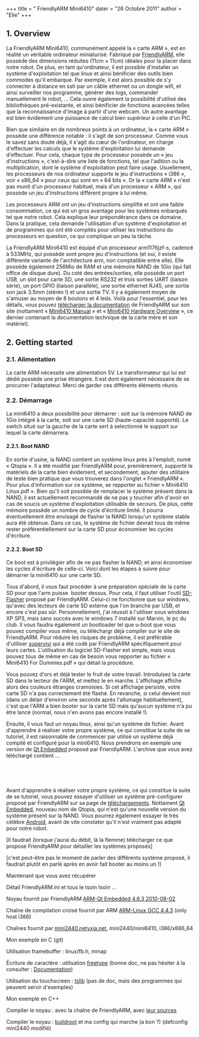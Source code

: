 +++
title = " FriendlyARM Mini6410"
dater = "26 Octobre 2011"
author = "Elie"
+++

<h2>
	1. Overview</h2>
<p>
	La FriendlyARM Mini6410, commun&eacute;ment appel&eacute; la &laquo; carte ARM &raquo;, est en r&eacute;alit&eacute; un v&eacute;ritable ordinateur miniaturis&eacute;. Fabriqu&eacute; par <a href="http://www.friendlyarm.net/">FriendlyARM</a>, elle poss&egrave;de des dimensions r&eacute;duites (11cm &times; 11cm) id&eacute;ales pour la placer dans notre robot. De plus, en tant qu&#39;ordinateur, il est possible d&#39;installer un syst&egrave;me d&#39;exploitation tel que linux et ainsi b&eacute;nificier des outils bien commodes qu&#39;il embarque. Par exemple, il est alors possible de s&#39;y connecter &agrave; distance en ssh par un c&acirc;ble ethernet ou un dongle wifi, et ainsi surveiller nos programme, g&eacute;n&eacute;rer des logs, commander manuellement le robot, &hellip; Cela ouvre &eacute;galement la possibilit&eacute; d&#39;utilis&eacute; des biblioth&egrave;ques pr&eacute;-existante, et ainsi b&eacute;nificier de fonctions avanc&eacute;es telles que la reconnaissance d&#39;image &agrave; partir d&#39;une webcam. Un autre avantage est bien &eacute;videment une puissance de calcul bien sup&eacute;rieur &agrave; celle d&#39;un PIC.</p>
<p>
	Bien que similaire en de nombreux points &agrave; un ordinateur, la &laquo; carte ARM &raquo; poss&egrave;de une diff&eacute;rence notable : il s&#39;agit de son processeur. Comme vous le savez sans doute d&eacute;j&agrave;, il s&#39;agit du c&oelig;ur de l&#39;ordinateur, en charge d&#39;effectuer les calculs que le syst&egrave;me d&#39;exploitation lui demande d&#39;effectuer. Pour cela, chaque type de processeur poss&egrave;de un &laquo; jeu d&#39;instructions &raquo;, c&#39;est-&agrave;-dire une liste de fonctions, tel que l&#39;adition ou la multiplication, dont le syst&egrave;me d&#39;exploitation peut faire usage. Usuellement, les processeurs de nos ordinateur supporte le jeu d&#39;instructions &laquo; i386 &raquo;, voir &laquo; x86_64 &raquo; pour ceux qui sont en &laquo; 64 bits &raquo;. Or la &laquo; carte ARM &raquo; n&#39;est pas munit d&#39;un processeur habituel, mais d&#39;un processeur &laquo; ARM &raquo;, qui poss&egrave;de un jeu d&#39;instructions diff&eacute;rent propre &agrave; lui m&ecirc;me.</p>
<p>
	Les processeurs ARM ont un jeu d&#39;instructions simplifi&eacute; et ont une faible consommation, ce qui est un gros avantage pour les syst&egrave;mes enbarqu&eacute;s tel que notre robot. Cela explique leur pr&eacute;pond&eacute;rance dans ce domaine. Dans la pratique, cela demande l&#39;utilisation d&#39;un syst&egrave;me d&#39;exploitation et de programmes qui ont &eacute;t&eacute; compil&eacute;s pour utiliser les instructions du processeurs en question, ce qui complique un peu la t&acirc;che.</p>
<p>
	La FriendlyARM Mini6410 est &eacute;quip&eacute; d&#39;un processeur arm1176jzf-s, cadenc&eacute; &agrave; 533MHz, qui poss&egrave;de sont propre jeu d&#39;instructions (et oui, il existe diff&eacute;rente variante de l&#39;architecture arm, non comptatible entre elle). Elle poss&egrave;de &eacute;galement 256Mio de RAM et une m&eacute;moire NAND de 1Gio (qui fait office de disque dure). Du cot&eacute; des entr&eacute;es/sorties, elle poss&egrave;de un port USB, un slot pour carte SD, une sortie RS232 et trois sorties UART (liaison s&eacute;rie), un port GPIO (liaison parall&egrave;le), une sortie ethernet RJ45, une sortie son jack 3.5mm (st&eacute;r&eacute;o !) et une sortie TV. Il y a &eacute;galement moyen de s&#39;amuser au moyen de 8 boutons et 4 leds. Voil&agrave; pour l&#39;essentiel, pour les d&eacute;tails, vous pouvez <a href="http://www.friendlyarm.net/downloads">t&eacute;l&eacute;charger la documentation</a> de FriendlyARM sur son site (nottament &laquo; <a href="http://www.friendlyarm.net/dl.php?file=mini6410_manual.zip">Mini6410 Manual</a> &raquo; et &laquo; <a href="http://www.friendlyarm.net/dl.php?file=mini6410_overview.pdf">Mini6410 Hardware Overview</a> &raquo;, ce dernier contenant la documentation technique de la carte m&egrave;re et son mat&eacute;riel).</p>
<h2>
	2. Getting started</h2>
<h3>
	2.1. Alimentation</h3>
<p>
	La carte ARM n&eacute;cessite une alimentation 5V. Le transformateur qui lui est d&eacute;di&eacute; poss&egrave;de une prise &eacute;trang&egrave;re. Il est dont &eacute;galement n&eacute;cessaire de se procurrer l&#39;adaptateur. Merci de garder ces diff&eacute;rents &eacute;l&eacute;ments r&eacute;unis.</p>
<h3>
	2.2. D&eacute;marrage</h3>
<p>
	La mini6410 a deux possibilit&eacute; pour d&eacute;marrer : soit sur la m&eacute;moire NAND de 1Gio int&eacute;gr&eacute; &agrave; la carte, soit sur une carte SD (haute-capacit&eacute; support&eacute;). Le switch situ&eacute; sur la gauche de la carte sert &agrave; selectionn&eacute; le support sur lequel la carte d&eacute;marrera.</p>
<h4>
	2.2.1. Boot NAND</h4>
<p>
	En sortie d&#39;usine, la NAND contient un syst&egrave;me linux pr&egrave;s &agrave; l&#39;emploit, nom&eacute; &laquo; Qtopia &raquo;. Il a &eacute;t&eacute; modifi&eacute; par FriendlyARM pour, premi&egrave;rement, support&eacute; le mat&eacute;riels de la carte bien &eacute;videment, et secondement, ajouter des utilitaire de teste bien pratique que vous trouverez dans l&#39;onglet &laquo; FriendlyARM &raquo;. Pour plus d&#39;information sur ce syst&egrave;me, se repporter au fichier &laquo; Mini6410 Linux.pdf &raquo;. Bien qu&#39;il soit possible de remplacer le syst&egrave;me pr&eacute;sent dans la NAND, il est actuellement recommand&eacute; de ne pas y toucher afin d&#39;avoir en cas de soucis un syst&egrave;me d&#39;exploitation utilisable de secours. De plus, cette m&eacute;moire poss&egrave;de un nombre de cycle d&#39;&eacute;criture limit&eacute;. Il pourra &eacute;ventuellement &ecirc;tre envisag&eacute; de flasher la NAND lorsqu&#39;un syst&egrave;me stable aura &eacute;t&eacute; obtenue. Dans ce cas, le syst&egrave;me de fichier devrait tous de m&ecirc;me rester pr&eacute;f&eacute;rentiellement sur la carte SD pour &eacute;conomiser les cycles d&#39;&eacute;criture.</p>
<h4>
	2.2.2. Boot SD</h4>
<p>
	Ce boot est &agrave; privil&eacute;gier afin de ne pas flasher la NAND, et ainsi &eacute;conomiser les cycles d&#39;&eacute;criture de celle-ci. Voici dont les &eacute;tapes &agrave; suivre pour d&eacute;marrer la mini6410 sur une carte SD.</p>
<p>
	Tous d&#39;abord, il vous faut proc&eacute;der &agrave; une pr&eacute;paration sp&eacute;ciale de la carte SD pour que l&#39;arm puisse&nbsp; booter dessus. Pour cela, il faut utiliser l&#39;outil <a href="http://www.friendlyarm.net/dl.php?file=sd-flasher.zip">SD-Flasher</a> propos&eacute; par FriendlyARM. Celui-ci ne fonctionne que sur windows, qu&#39;avec des lecteurs de carte SD externe que l&#39;on branche par USB, et encore c&#39;est pas s&ucirc;r. Personnellement, j&#39;ai r&eacute;ussit &agrave; l&#39;utiliser sous windows XP SP3, mais sans succ&egrave;s avec le windows 7 install&eacute; sur Marvin, le pc du club. Il vous faudra &eacute;galement un bootloader tel que u-boot que vous pouvez compiler vous m&ecirc;me, ou t&eacute;l&eacute;chargr d&eacute;j&agrave; compiler sur le site de FriendlyARM. Pour r&eacute;duire les risques de probl&egrave;me, il est pr&eacute;f&eacute;rable d&#39;utiliser <a href="http://www.friendlyarm.net/dl.php?file=supervivi_20100818.zip">supervivi</a> qui a &eacute;t&eacute; cod&eacute; par FriendlyARM sp&eacute;cifiquement pour leurs cartes. L&#39;utilisation du logiciel SD-Flasher est simple, mais vous pouvez tous de m&ecirc;me en cas de besoin vous repporter au fichier &laquo; Mini6410 For Dummies.pdf &raquo; qui d&eacute;tail la proc&eacute;dure.</p>
<p>
	Vous pouvez d&#39;ors et d&eacute;j&agrave; tester le fruit de votre travail. Introduisez la carte SD dans le lecteur de l&#39;ARM, et mettez le en marche. L&#39;affichage affiche alors des couleurs &eacute;tranges cramoisies. Si cet affichage persiste, votre carte SD n&#39;a pas correctement &eacute;t&eacute; flash&eacute;. En revanche, si celui devient noir (dans un d&eacute;lair d&#39;environ une seconde apr&egrave;s l&#39;allumage habituellement), c&#39;est que l&#39;ARM a bien booter sur la carte SD mais qu&#39;aucun syst&egrave;me n&#39;a pu &ecirc;tre lanc&eacute; (normal, nous n&#39;en avons pas encore install&eacute; !).</p>
<p>
	Ensuite, il vous faut un noyau linux, ainsi qu&#39;un syst&egrave;me de fichier. Avant d&#39;apprendre &agrave; r&eacute;aliser votre propre syst&egrave;me, ce qui constitue la suite de se tutoriel, il est raisonnable de commencer par utilis&eacute; un syst&egrave;me d&eacute;j&agrave; compil&eacute; et configur&eacute; pour la mini6410. Nous prendrons en exemple une version de <a href="http://www.friendlyarm.net/dl.php?file=arm-qte-4.6.3_20100802.tgz">Qt Embedded</a> propos&eacute; par FriendlyARM. L&#39;archive que vous avez t&eacute;l&eacute;charg&eacute; contient &hellip;</p>
<p>
	&nbsp;</p>
<p>
	&nbsp;</p>
<p>
	Avant d&#39;apprendre &agrave; r&eacute;aliser votre propre syst&egrave;me, ce qui constitue la suite de se tutoriel, vous pouvez essayer d&#39;utiliser un syst&egrave;me pr&eacute;-configurer propos&eacute; par FriendlyARM sur sa page de <a href="http://www.friendlyarm.net/downloads">t&eacute;l&eacute;chargements</a>. Nottament <a href="http://www.friendlyarm.net/dl.php?file=arm-qte-4.6.3_20100802.tgz">Qt Embedded</a>, nouveau nom de Qtopia, qui n&#39;est qu&#39;une nouvelle version du syst&egrave;me pr&eacute;sent sur la NAND. Vous pourrez &eacute;galement essayer le tr&egrave;s c&eacute;l&egrave;bre <a href="http://www.friendlyarm.net/dl.php?file=android-kernel_20090825.tgz">Android</a>, avant de vite constater qu&#39;il n&#39;est vraiment pas adapt&eacute; pour notre robot.</p>
<p>
	[Il faudrait (lorsque j&#39;aurai du d&eacute;bit, l&agrave; la flemme) t&eacute;l&eacute;charger ce que propose FriendlyARM pour d&eacute;tailler les syst&egrave;mes propos&eacute;s]</p>
<p>
	[c&#39;est peut-&ecirc;tre pas le moment de parler des diff&eacute;rents syst&egrave;me propos&eacute;, il faudrait plut&ocirc;t en parl&eacute; apr&egrave;s en avoir fait booter au moins un !]</p>
<p>
	Maintenant que vous avez r&eacute;cup&eacute;rer</p>
<p>
	D&eacute;tail FriendlyARM.ini et tous le tsoin tsoin &hellip;</p>
<p>
	Noyau fournit par FriendlyARM <a href="http://www.friendlyarm.net/dl.php?file=arm-qte-4.6.3_20100802.tgz">ARM-Qt Embedded 4.6.3 2010-08-02</a></p>
<p>
	Cha&icirc;ne de compilation crois&eacute; fournit par ARM <span><a href="http://www.friendlyarm.net/dl.php?file=arm-linux-gcc-4.4.3.tgz">ARM-Linux GCC 4.4.3</a> </span>(only host i386)</p>
<p>
	Cha&icirc;nes fournit par <a href="http://mini2440.netyxia.net/viewtopic.php?f=9&amp;t=13">mini2440.netyxia.net</a>, mini2440/mini6410, i386/x886_64</p>
<p>
	Mon exemple en C (git)</p>
<p>
	Utilisation framebuffer : linux/fb.h, mmap</p>
<p>
	&Eacute;criture de caract&egrave;re : utilisation <a href="http://www.freetype.org/index2.html">freetype</a> (bonne doc, ne pas h&eacute;siter &agrave; la consulter : <a href="http://www.freetype.org/freetype2/documentation.html">Documentation</a>)</p>
<p>
	Utilisation du touchscreen : <a href="http://tslib.berlios.de/">tslib</a> (pas de doc, mais des programmes qui peuvent servir d&#39;exemples)</p>
<p>
	Mon exemple en C++</p>
<p>
	Compiler le noyau : avec la cha&icirc;ne de FriendlyARM, avec <a href="http://www.friendlyarm.net/dl.php?file=linux-2.6.32.2-mini2440_20110413.tgz">leur sources</a></p>
<p>
	Compiler le noyau : <a href="http://buildroot.uclibc.org/">buildroot</a> et ma config qui marche (a bon ?) (defconfig mini2440 modifi&eacute;)</p>
<p>
	&nbsp;</p>
